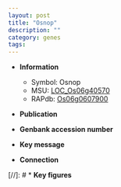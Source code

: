 ```yaml
---
layout: post
title: "Osnop"
description: ""
category: genes
tags: 
---
```


* **Information**  
    + Symbol: Osnop  
    + MSU: [LOC_Os06g40570](http://rice.uga.edu/cgi-bin/ORF_infopage.cgi?orf=LOC_Os06g40570)  
    + RAPdb: [Os06g0607900](http://rapdb.dna.affrc.go.jp/viewer/gbrowse_details/irgsp1?name=Os06g0607900)  

* **Publication**  

* **Genbank accession number**  

* **Key message**  

* **Connection**  

[//]: # * **Key figures**  


